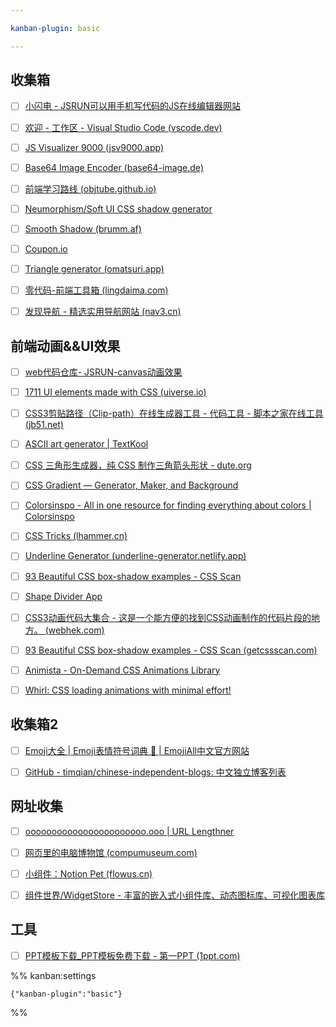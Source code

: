 ```yaml
---

kanban-plugin: basic

---
```


## 收集箱

- [ ] [小闪电 - JSRUN可以用手机写代码的JS在线编辑器网站](https://jsrun.net/)
- [ ] [欢迎 - 工作区 - Visual Studio Code (vscode.dev)](https://vscode.dev/)
- [ ] [JS Visualizer 9000 (jsv9000.app)](https://www.jsv9000.app/)
- [ ] [Base64 Image Encoder (base64-image.de)](https://www.base64-image.de/)
- [ ] [前端学习路线 (objtube.github.io)](https://objtube.github.io/front-end-roadmap/#/)
- [ ] [Neumorphism/Soft UI CSS shadow generator](https://neumorphism.io/#e0e0e0)
- [ ] [Smooth Shadow (brumm.af)](https://shadows.brumm.af/)
- [ ] [Coupon.io](https://coupon.codelabo.cn/)
- [ ] [Triangle generator (omatsuri.app)](https://omatsuri.app/triangle-generator)
- [ ] [零代码-前端工具箱 (lingdaima.com)](https://www.lingdaima.com/)
- [ ] [发现导航 - 精选实用导航网站 (nav3.cn)](https://www.nav3.cn/#/light)


## 前端动画&&UI效果

- [ ] [web代码仓库- JSRUN-canvas动画效果](https://jsrun.net/square/search?s=canvas)
- [ ] [1711 UI elements made with CSS (uiverse.io)](https://uiverse.io/all)
- [ ] [CSS3剪贴路径（Clip-path）在线生成器工具 - 代码工具 - 脚本之家在线工具 (jb51.net)](http://tools.jb51.net/code/css3path)
- [ ] [ASCII art generator | TextKool](https://textkool.com/en/ascii-art-generator?hl=default&vl=default&font=Red%20Phoenix&text=Your%20text%20here%20)
- [ ] [CSS 三角形生成器，纯 CSS 制作三角箭头形状 - dute.org](https://www.dute.org/css-arrow)
- [ ] [CSS Gradient — Generator, Maker, and Background](https://cssgradient.io/)
- [ ] [Colorsinspo - All in one resource for finding everything about colors | Colorsinspo](https://colorsinspo.com/)
- [ ] [CSS Tricks (lhammer.cn)](https://lhammer.cn/You-need-to-know-css/#/)
- [ ] [Underline Generator (underline-generator.netlify.app)](https://underline-generator.netlify.app/)
- [ ] [93 Beautiful CSS box-shadow examples - CSS Scan](https://getcssscan.com/css-box-shadow-examples)
- [ ] [Shape Divider App](https://www.shapedivider.app/)
- [ ] [CSS3动画代码大集合 - 这是一个能方便的找到CSS动画制作的代码片段的地方。 (webhek.com)](https://www.webhek.com/post/css3-animation-sniplet-collection/#/)
- [ ] [93 Beautiful CSS box-shadow examples - CSS Scan (getcssscan.com)](https://getcssscan.com/css-box-shadow-examples?ref=producthunt)
- [ ] [Animista - On-Demand CSS Animations Library](https://animista.net/play)
- [ ] [Whirl: CSS loading animations with minimal effort!](https://whirl.netlify.app/)


## 收集箱2

- [ ] [Emoji大全 | Emoji表情符号词典 📓 | EmojiAll中文官方网站](https://www.emojiall.com/zh-hans)
- [ ] [GitHub - timqian/chinese-independent-blogs: 中文独立博客列表](https://github.com/timqian/chinese-independent-blogs)


## 网址收集

- [ ] [ooooooooooooooooooooooo.ooo | URL Lengthner](https://ooooooooooooooooooooooo.ooo/)
- [ ] [网页里的电脑博物馆 (compumuseum.com)](http://www.compumuseum.com/)
- [ ] [小组件：Notion Pet (flowus.cn)](https://flowus.cn/hub001/share/a8e4bbc0-8ba0-48db-a374-b03afa20b1ef)
- [ ] [组件世界/WidgetStore - 丰富的嵌入式小组件库、动态图标库、可视化图表库](https://cn.widgetstore.net/#/home)


## 工具

- [ ] [PPT模板下载_PPT模板免费下载 - 第一PPT (1ppt.com)](https://www.1ppt.com/moban/)




%% kanban:settings
```
{"kanban-plugin":"basic"}
```
%%